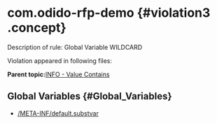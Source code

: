 # com.odido-rfp-demo {#violation3 .concept}

Description of rule: Global Variable WILDCARD

Violation appeared in following files:

**Parent topic:**[INFO - Value Contains](../../../qa/rules/INFO_-_Value_Contains.md)

## Global Variables {#Global_Variables}

-   [/META-INF/default.substvar](../../../projects/com.odido-rfp-demo/META-INF/default.substvar.md)

